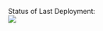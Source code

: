


Status of Last Deployment:<br>
<img src="https://github.com/ArsenAjiev/fastApiProject/workflows/Deploy/badge.svg?branch=master"><br>
